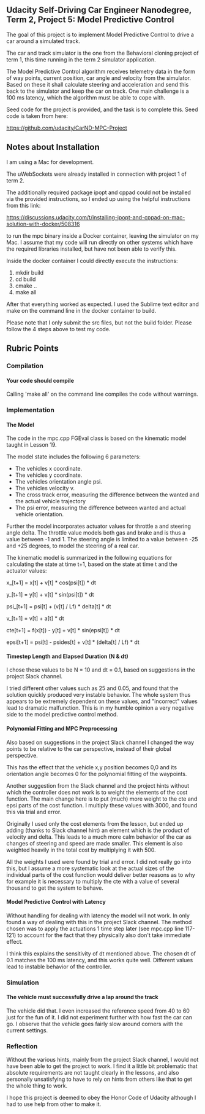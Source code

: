 ## Udacity Self-Driving Car Engineer Nanodegree, Term 2, Project 5: Model Predictive Control

The goal of this project is to implement Model Predictive Control to drive a car around a simulated track.

The car and track simulator is the one from the Behavioral cloning project of term 1, this time running in the term 2 simulator application.

The Model Predictive Control algorithm receives telemetry data in the form of way points, current position, car angle and velocity from the simulator. Based on these it shall calculate steering and acceleration and send this back to the simulator and keep the car on track.
One main challenge is a 100 ms latency, which the algorithm must be able to cope with.

Seed code for the project is provided, and the task is to complete this. Seed code is taken from here:

https://github.com/udacity/CarND-MPC-Project

## Notes about Installation

I am using a Mac for development.

The uWebSockets were already installed in connection with project 1 of term 2.

The additionally required package ipopt and cppad could not be installed via the provided instructions, so I ended up using the helpful instructions from this link:

https://discussions.udacity.com/t/installing-ipopt-and-cppad-on-mac-solution-with-docker/508316

to run the mpc binary inside a Docker container, leaving the simulator on my Mac. I assume that my code will run directly on other systems which have the required libraries installed, but have not been able to verify this.

Inside the docker container I could directly execute the instructions:

1. mkdir build
2. cd build
3. cmake ..
4. make all

After that everything worked as expected. I used the Sublime text editor and make on the command line in the docker container to build.

Please note that I only submit the src files, but not the build folder. Please follow the 4 steps above to test my code.

## Rubric Points

### Compilation

#### Your code should compile  

Calling 'make all' on the command line compiles the code without warnings.

### Implementation

#### The Model

The code in the mpc.cpp FGEval class is based on the kinematic model taught in Lesson 19.

The model state includes the following 6 parameters:

* The vehicles x coordinate.
* The vehicles y coordinate.
* The vehicles orientation angle psi.
* The vehicles velocity v.
* The cross track error, measuring the difference between the wanted and the actual vehicle trajectory
* The psi error, measuring the difference between wanted and actual vehicle orientation.

Further the model incorporates actuator values for throttle a and steering angle delta. The throttle value models both gas and brake and is thus a value between -1 and 1. The steering angle is limited to a value between -25 and +25 degrees, to model the steering of a real car.

The kinematic model is summarized in the following equations for calculating the state at time t+1, based on the state at time t and the actuator values:

x_[t+1] = x[t] + v[t] \* cos(psi[t]) \* dt

y_[t+1] = y[t] + v[t] \* sin(psi[t]) \* dt

psi_[t+1] = psi[t] + (v[t] / Lf) \* delta[t] * dt

v_[t+1] = v[t] + a[t] \* dt

cte[t+1] = f(x[t]) - y[t] + v[t] \* sin(epsi[t]) \* dt

epsi[t+1] = psi[t] - psides[t] + v[t] \* (delta[t] / Lf) \* dt

#### Timestep Length and Elapsed Duration (N & dt)

I chose these values to be N = 10 and dt = 0.1, based on suggestions in the project Slack channel.

I tried different other values such as 25 and 0.05, and found that the solution quickly produced very instable behavior. The whole system thus appears to be extremely dependent on these values, and "incorrect" values lead to dramatic malfunction. This is in my humble opinion a very negative side to the model predictive control method.

#### Polynomial Fitting and MPC Preprocessing

Also based on suggestions in the project Slack channel I changed the way points to be relative to the car perspective, instead of their global perspective.

This has the effect that the vehicle x,y position becomes 0,0 and its orientation angle becomes 0 for the polynomial fitting of the waypoints.

Another suggestion from the Slack channel and the project hints without which the controller does not work is to weight the elements of the cost function. The main change here is to put (much) more weight to the cte and epsi parts of the cost function. I multiply these values with 3000, and found this via trial and error.

Originally I used only the cost elements from the lesson, but ended up adding (thanks to Slack channel hint) an element which is the product of velocity and delta. This leads to a much more calm behavior of the car as changes of steering and speed are made smaller. This element is also weighted heavily in the total cost by multiplying it with 500.

All the weights I used were found by trial and error. I did not really go into this, but I assume a more systematic look at the actual sizes of the individual parts of the cost function would deliver better reasons as to why for example it is necessary to multiply the cte with a value of several thousand to get the system to behave.

#### Model Predictive Control with Latency

Without handling for dealing with latency the model will not work. In only found a way of dealing with this in the project Slack channel. The method chosen was to apply the actuations 1 time step later (see mpc.cpp line 117-121) to account for the fact that they physically also don't take immediate effect.

I think this explains the sensitivity of dt mentioned above. The chosen dt of 0.1 matches the 100 ms latency, and this works quite well. Different values lead to instable behavior of the controller.

### Simulation

#### The vehicle must successfully drive a lap around the track

The vehicle did that. I even increased the reference speed from 40 to 60 just for the fun of it. I did not experiment further with how fast the car can go. I observe that the vehicle goes fairly slow around corners with the current settings.

### Reflection

Without the various hints, mainly from the project Slack channel, I would not have been able to get the project to work. I find it a little bit problematic that absolute requirements are not taught clearly in the lessons, and also personally unsatisfying to have to rely on hints from others like that to get the whole thing to work.

I hope this project is deemed to obey the Honor Code of Udacity although I had to use help from other to make it.
